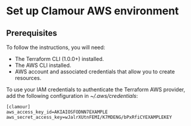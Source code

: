 # Set up Clamour AWS environment

## Prerequisites

To follow the instructions, you will need:

 - The Terraform CLI (1.0.0+) installed.
 - The AWS CLI installed.
 - AWS account and associated credentials that allow you to create resources.
 
To use your IAM credentials to authenticate the Terraform AWS provider, add the following configuration in *~/.aws/credentials*:

```text
[clamour]
aws_access_key_id=AKIAIOSFODNN7EXAMPLE
aws_secret_access_key=wJalrXUtnFEMI/K7MDENG/bPxRfiCYEXAMPLEKEY
```
